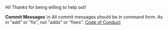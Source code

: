 Hi! Thanks for being willing to help out!

<strong>Commit Messages</strong> \n
All commit messages should be in command form. As in "add" or "fix", not "adds" or "fixes".
[Code of Conduct](#code-of-conduct)
